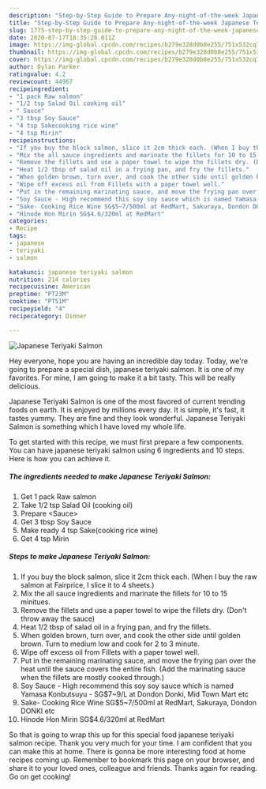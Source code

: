 ```yaml
---
description: "Step-by-Step Guide to Prepare Any-night-of-the-week Japanese Teriyaki Salmon"
title: "Step-by-Step Guide to Prepare Any-night-of-the-week Japanese Teriyaki Salmon"
slug: 1775-step-by-step-guide-to-prepare-any-night-of-the-week-japanese-teriyaki-salmon
date: 2020-07-17T18:35:28.011Z
image: https://img-global.cpcdn.com/recipes/b279e328d0b8e255/751x532cq70/japanese-teriyaki-salmon-recipe-main-photo.jpg
thumbnail: https://img-global.cpcdn.com/recipes/b279e328d0b8e255/751x532cq70/japanese-teriyaki-salmon-recipe-main-photo.jpg
cover: https://img-global.cpcdn.com/recipes/b279e328d0b8e255/751x532cq70/japanese-teriyaki-salmon-recipe-main-photo.jpg
author: Dylan Parker
ratingvalue: 4.2
reviewcount: 44967
recipeingredient:
- "1 pack Raw salmon"
- "1/2 tsp Salad Oil cooking oil"
- " Sauce"
- "3 tbsp Soy Sauce"
- "4 tsp Sakecooking rice wine"
- "4 tsp Mirin"
recipeinstructions:
- "If you buy the block salmon, slice it 2cm thick each. (When I buy the raw salmon at Fairprice, I slice it to 4 sheets.)"
- "Mix the all sauce ingredients and marinate the fillets for 10 to 15 minitues."
- "Remove the fillets and use a paper towel to wipe the fillets dry. (Don&#39;t throw away the sauce)"
- "Heat 1/2 tbsp of salad oil in a frying pan, and fry the fillets."
- "When golden brown, turn over, and cook the other side until golden brown. Turn to medium low and cook for 2 to 3 minute."
- "Wipe off excess oil from Fillets with a paper towel well."
- "Put in the remaining marinating sauce, and move the frying pan over the heat until the sauce covers the entire fish. (Add the marinating sauce when the fillets are mostly cooked through.)"
- "Soy Sauce - High recommend this soy soy sauce which is named Yamasa Konbutsuyu - SG$7~9/L at Dondon Donki, Mid Town Mart etc"
- "Sake- Cooking Rice Wine SG$5~7/500ml at RedMart, Sakuraya, Dondon DONKI etc"
- "Hinode Hon Mirin SG$4.6/320ml at RedMart"
categories:
- Recipe
tags:
- japanese
- teriyaki
- salmon

katakunci: japanese teriyaki salmon 
nutrition: 214 calories
recipecuisine: American
preptime: "PT23M"
cooktime: "PT51M"
recipeyield: "4"
recipecategory: Dinner

---
```



![Japanese Teriyaki Salmon](https://img-global.cpcdn.com/recipes/b279e328d0b8e255/751x532cq70/japanese-teriyaki-salmon-recipe-main-photo.jpg)

Hey everyone, hope you are having an incredible day today. Today, we're going to prepare a special dish, japanese teriyaki salmon. It is one of my favorites. For mine, I am going to make it a bit tasty. This will be really delicious.



Japanese Teriyaki Salmon is one of the most favored of current trending foods on earth. It is enjoyed by millions every day. It is simple, it's fast, it tastes yummy. They are fine and they look wonderful. Japanese Teriyaki Salmon is something which I have loved my whole life.


To get started with this recipe, we must first prepare a few components. You can have japanese teriyaki salmon using 6 ingredients and 10 steps. Here is how you can achieve it.

<!--inarticleads1-->

##### The ingredients needed to make Japanese Teriyaki Salmon:

1. Get 1 pack Raw salmon
1. Take 1/2 tsp Salad Oil (cooking oil)
1. Prepare  &lt;Sauce&gt;
1. Get 3 tbsp Soy Sauce
1. Make ready 4 tsp Sake(cooking rice wine)
1. Get 4 tsp Mirin




<!--inarticleads2-->

##### Steps to make Japanese Teriyaki Salmon:

1. If you buy the block salmon, slice it 2cm thick each. (When I buy the raw salmon at Fairprice, I slice it to 4 sheets.)
1. Mix the all sauce ingredients and marinate the fillets for 10 to 15 minitues.
1. Remove the fillets and use a paper towel to wipe the fillets dry. (Don&#39;t throw away the sauce)
1. Heat 1/2 tbsp of salad oil in a frying pan, and fry the fillets.
1. When golden brown, turn over, and cook the other side until golden brown. Turn to medium low and cook for 2 to 3 minute.
1. Wipe off excess oil from Fillets with a paper towel well.
1. Put in the remaining marinating sauce, and move the frying pan over the heat until the sauce covers the entire fish. (Add the marinating sauce when the fillets are mostly cooked through.)
1. Soy Sauce - High recommend this soy soy sauce which is named Yamasa Konbutsuyu - SG$7~9/L at Dondon Donki, Mid Town Mart etc
1. Sake- Cooking Rice Wine SG$5~7/500ml at RedMart, Sakuraya, Dondon DONKI etc
1. Hinode Hon Mirin SG$4.6/320ml at RedMart




So that is going to wrap this up for this special food japanese teriyaki salmon recipe. Thank you very much for your time. I am confident that you can make this at home. There is gonna be more interesting food at home recipes coming up. Remember to bookmark this page on your browser, and share it to your loved ones, colleague and friends. Thanks again for reading. Go on get cooking!
